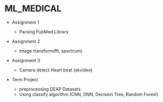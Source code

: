 # ML_MEDICAL


- Assignment 1
  - Parsing PubMed Library

- Assignment 2
  - Image transform(fft, spectrum)

- Assignment 3
  - Camera detect Heart beat (skvideo)

- Term Project
  - preprocessing DEAP Datasets
  - Using classify algorithm (CNN, DNN, Decision Tree, Random Forest)
